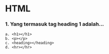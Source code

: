 # HTML

### 1. Yang termasuk tag heading 1 adalah...
```
a. <h1></h1>
b. <p></p>
c. <heading></heading>
d. <hr></hr>
```
